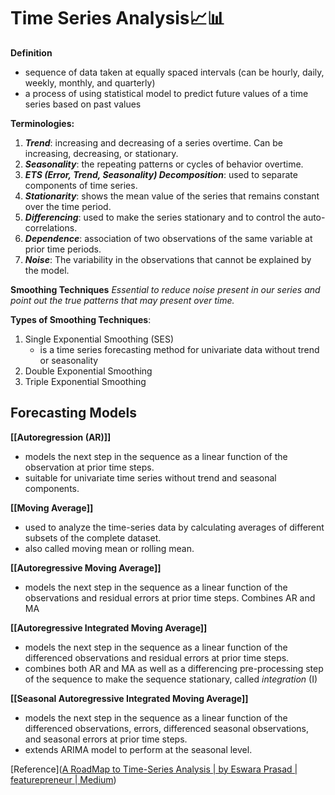 
# Time Series Analysis📈📊

**Definition**
- sequence of data taken at equally spaced intervals (can be hourly, daily, weekly, monthly, and quarterly)
- a process of using statistical model to predict future values of a time series based on past values

 **Terminologies:**
1. ***Trend***: increasing and decreasing of a series overtime. Can be increasing, decreasing, or stationary.
2. ***Seasonality***: the repeating patterns or cycles of behavior overtime.
3. ***ETS (Error, Trend, Seasonality) Decomposition***: used to separate components of time series.
4. ***Stationarity***: shows the mean value of the series that remains constant over the time period.
5. ***Differencing***: used to make the series stationary and to control the auto-correlations.
6. ***Dependence***: association of two observations of the same variable at prior time periods.
7. ***Noise***: The variability in the observations that cannot be explained by the model.

**Smoothing Techniques**
	*Essential to reduce noise present in our series and point out the true patterns that may present over time.*

**Types of Smoothing Techniques**:
1. Single Exponential Smoothing (SES)
	- is a time series forecasting method for univariate data without trend or seasonality
2. Double Exponential Smoothing
3. Triple Exponential Smoothing

## Forecasting Models

**[[Autoregression (AR)]]**
- models the next step in the sequence as a linear function of the observation at prior time steps.
- suitable for univariate time series without trend and seasonal components.

**[[Moving Average]]**
- used to analyze the time-series data by calculating averages of different subsets of the complete dataset.
- also called moving mean or rolling mean.

**[[Autoregressive Moving Average]]**
- models the next step in the sequence as a linear function of the observations and residual errors at prior time steps. Combines AR and MA

**[[Autoregressive Integrated Moving Average]]**
- models the next step in the sequence as a linear function of the differenced observations and residual errors at prior time steps.
- combines both AR and MA as well as a differencing pre-processing step of the sequence to make the sequence stationary, called *integration* (I)

**[[Seasonal Autoregressive Integrated Moving Average]]**
- models the next step in the sequence as a linear function of the differenced observations, errors, differenced seasonal observations, and seasonal errors at prior time steps.
- extends ARIMA model to perform at the seasonal level.


[Reference]([A RoadMap to Time-Series Analysis | by Eswara Prasad | featurepreneur | Medium](https://medium.com/featurepreneur/a-roadmap-for-time-series-analysis-3faf49b2126))